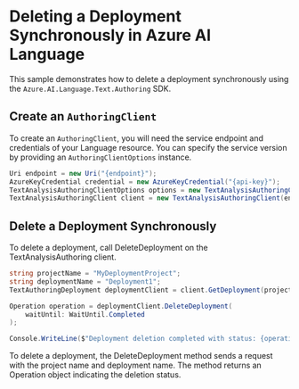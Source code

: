 # Deleting a Deployment Synchronously in Azure AI Language

This sample demonstrates how to delete a deployment synchronously using the `Azure.AI.Language.Text.Authoring` SDK.

## Create an `AuthoringClient`

To create an `AuthoringClient`, you will need the service endpoint and credentials of your Language resource. You can specify the service version by providing an `AuthoringClientOptions` instance.

```C# Snippet:CreateTextAuthoringClientForSpecificApiVersion
Uri endpoint = new Uri("{endpoint}");
AzureKeyCredential credential = new AzureKeyCredential("{api-key}");
TextAnalysisAuthoringClientOptions options = new TextAnalysisAuthoringClientOptions(TextAnalysisAuthoringClientOptions.ServiceVersion.V2024_11_15_Preview);
TextAnalysisAuthoringClient client = new TextAnalysisAuthoringClient(endpoint, credential, options);
```

## Delete a Deployment Synchronously

To delete a deployment, call DeleteDeployment on the TextAnalysisAuthoring client.

```C# Snippet:Sample13_TextAuthoring_DeleteDeployment
string projectName = "MyDeploymentProject";
string deploymentName = "Deployment1";
TextAuthoringDeployment deploymentClient = client.GetDeployment(projectName, deploymentName);

Operation operation = deploymentClient.DeleteDeployment(
    waitUntil: WaitUntil.Completed
);

Console.WriteLine($"Deployment deletion completed with status: {operation.GetRawResponse().Status}");
```

To delete a deployment, the DeleteDeployment method sends a request with the project name and deployment name. The method returns an Operation object indicating the deletion status.
